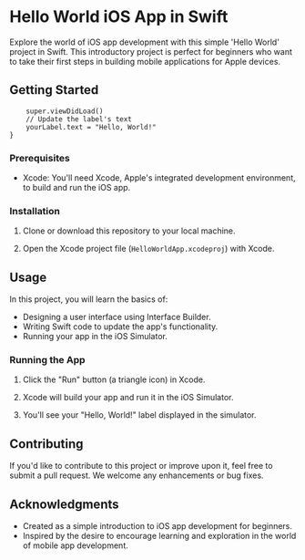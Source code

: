 # Hello World iOS App in Swift

Explore the world of iOS app development with this simple 'Hello World' project in Swift. This introductory project is perfect for beginners who want to take their first steps in building mobile applications for Apple devices.

## Getting Started
```override func viewDidLoad() {
    super.viewDidLoad()
    // Update the label's text
    yourLabel.text = "Hello, World!"
}
```
### Prerequisites

- Xcode: You'll need Xcode, Apple's integrated development environment, to build and run the iOS app.

### Installation

1. Clone or download this repository to your local machine.

2. Open the Xcode project file (`HelloWorldApp.xcodeproj`) with Xcode.

## Usage

In this project, you will learn the basics of:

- Designing a user interface using Interface Builder.
- Writing Swift code to update the app's functionality.
- Running your app in the iOS Simulator.

### Running the App

1. Click the "Run" button (a triangle icon) in Xcode.

2. Xcode will build your app and run it in the iOS Simulator.

3. You'll see your "Hello, World!" label displayed in the simulator.

## Contributing

If you'd like to contribute to this project or improve upon it, feel free to submit a pull request. We welcome any enhancements or bug fixes.

## Acknowledgments

- Created as a simple introduction to iOS app development for beginners.
- Inspired by the desire to encourage learning and exploration in the world of mobile app development.
